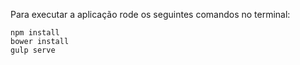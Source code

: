 Para executar a aplicação rode os seguintes comandos no terminal:

`npm install`<br/>
`bower install`<br/>
`gulp serve`<br/>
